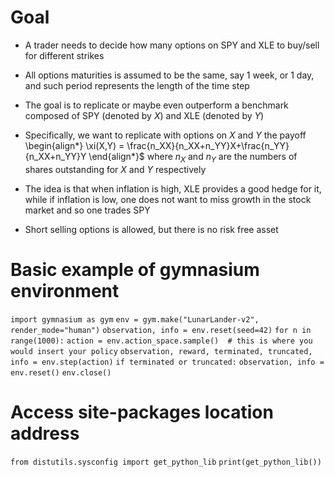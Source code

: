 
# Goal  

- A trader needs to decide how many options on SPY and XLE to buy/sell for different strikes  

- All options maturities is assumed to be the same, say 1 week, or 1 day, and such period represents the length of the time step

- The goal is to replicate or maybe even outperform a benchmark composed of SPY (denoted by $X$) and XLE (denoted by $Y$)

- Specifically, we want to replicate with options on $X$ and $Y$ the payoff
\begin{align*}
\xi(X,Y) = \frac{n_XX}{n_XX+n_YY}X+\frac{n_YY}{n_XX+n_YY}Y
\end{align*}$
where $n_X$ and $n_Y$ are the numbers of shares outstanding for $X$ and $Y$ respectively

- The idea is that when inflation is high, XLE provides a good hedge for it, while if inflation is low, one does not want to miss growth in the stock market and so one trades SPY

- Short selling options is allowed, but there is no risk free asset

# Basic example of gymnasium environment  

`import gymnasium as gym`
`env = gym.make("LunarLander-v2", render_mode="human")`
`observation, info = env.reset(seed=42)`
`for n in range(1000):`
   `action = env.action_space.sample()  # this is where you would insert your policy`
   `observation, reward, terminated, truncated, info = env.step(action)`
   `if terminated or truncated:`
         `observation, info = env.reset()`
`env.close()`

# Access site-packages location address

`from distutils.sysconfig import get_python_lib`
`print(get_python_lib())`
